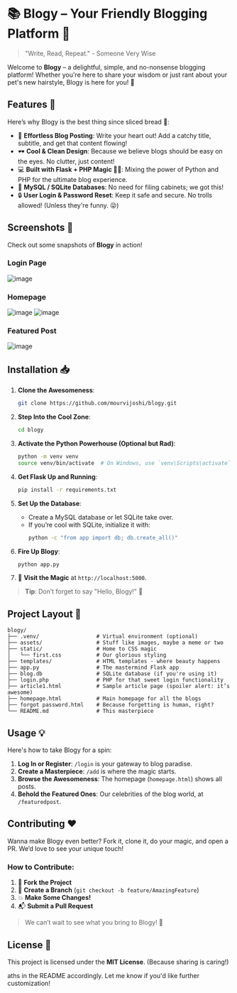 

# 📚 Blogy – Your Friendly Blogging Platform 🎉

> "Write, Read, Repeat." - Someone Very Wise

Welcome to **Blogy** – a delightful, simple, and no-nonsense blogging platform! Whether you're here to share your wisdom or just rant about your pet's new hairstyle, Blogy is here for you! 🌈 

## Features 🚀

Here’s why Blogy is the best thing since sliced bread 🍞:

- 📝 **Effortless Blog Posting**: Write your heart out! Add a catchy title, subtitle, and get that content flowing!
- 🕶️ **Cool & Clean Design**: Because we believe blogs should be easy on the eyes. No clutter, just content!
- 💻 **Built with Flask + PHP Magic 🧙‍♂️**: Mixing the power of Python and PHP for the ultimate blog experience.
- 🐬 **MySQL / SQLite Databases**: No need for filing cabinets; we got this!
- 🔒 **User Login & Password Reset**: Keep it safe and secure. No trolls allowed! (Unless they're funny. 😜)

## Screenshots 📸

Check out some snapshots of **Blogy** in action!

### Login Page
![image](https://github.com/user-attachments/assets/dee4b15e-9234-470c-9248-c41cf4f965f5)

### Homepage
![image](https://github.com/user-attachments/assets/68a673ee-70df-46c4-8c29-d08e49cf72ae)
![image](https://github.com/user-attachments/assets/5ac177dd-df90-49dd-98f2-b8012287b210)

### Featured Post
![image](https://github.com/user-attachments/assets/a246987b-493e-4333-a67b-a53ec799ad52)


## Installation 📥

1. **Clone the Awesomeness**:
   ```bash
   git clone https://github.com/mourvijoshi/blogy.git
   ```
   
2. **Step Into the Cool Zone**:
   ```bash
   cd blogy
   ```

3. **Activate the Python Powerhouse (Optional but Rad)**:
   ```bash
   python -m venv venv
   source venv/bin/activate  # On Windows, use `venv\Scripts\activate`
   ```

4. **Get Flask Up and Running**:
   ```bash
   pip install -r requirements.txt
   ```

5. **Set Up the Database**:
   - Create a MySQL database or let SQLite take over. 
   - If you’re cool with SQLite, initialize it with:
     ```bash
     python -c "from app import db; db.create_all()"
     ```

6. **Fire Up Blogy**:
   ```bash
   python app.py
   ```
   
7. 🚀 **Visit the Magic** at `http://localhost:5000`.

> **Tip**: Don’t forget to say "Hello, Blogy!" 👋

## Project Layout 📂

```plaintext
blogy/
├── .venv/                  # Virtual environment (optional)
├── assets/                 # Stuff like images, maybe a meme or two
├── static/                 # Home to CSS magic
│   └── first.css           # Our glorious styling
├── templates/              # HTML templates - where beauty happens
├── app.py                  # The mastermind Flask app
├── blog.db                 # SQLite database (if you're using it)
├── login.php               # PHP for that sweet login functionality
├── article1.html           # Sample article page (spoiler alert: it’s awesome)
├── homepage.html           # Main homepage for all the blogs
├── forgot password.html    # Because forgetting is human, right?
└── README.md               # This masterpiece
```

## Usage 💡

Here's how to take Blogy for a spin:

1. **Log In or Register**: `/login` is your gateway to blog paradise.
2. **Create a Masterpiece**: `/add` is where the magic starts.
3. **Browse the Awesomeness**: The homepage (`homepage.html`) shows all posts.
4. **Behold the Featured Ones**: Our celebrities of the blog world, at `/featuredpost`.

## Contributing ❤️

Wanna make Blogy even better? Fork it, clone it, do your magic, and open a PR. We’d love to see your unique touch!

### How to Contribute:

1. 🍴 **Fork the Project**  
2. 🌱 **Create a Branch** (`git checkout -b feature/AmazingFeature`)
3. 💥 **Make Some Changes!**
4. 📬 **Submit a Pull Request**

> We can’t wait to see what you bring to Blogy! 🌟

## License 📜

This project is licensed under the **MIT License**. (Because sharing is caring!)

aths in the README accordingly. Let me know if you'd like further customization!

